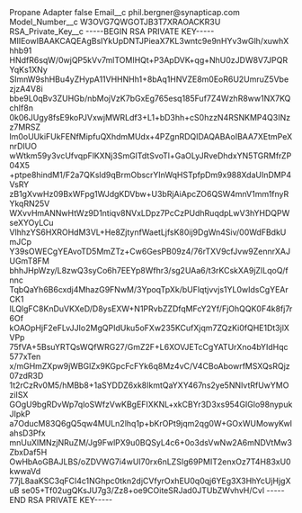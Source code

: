<?xml version="1.0" encoding="UTF-8"?>
<CustomMetadata xmlns="http://soap.sforce.com/2006/04/metadata" xmlns:xsi="http://www.w3.org/2001/XMLSchema-instance" xmlns:xsd="http://www.w3.org/2001/XMLSchema">
    <label>Propane Adapter</label>
    <protected>false</protected>
    <values>
        <field>Email__c</field>
        <value xsi:type="xsd:string">phil.bergner@synapticap.com</value>
    </values>
    <values>
        <field>Model_Number__c</field>
        <value xsi:type="xsd:string">W3OVG7QWGOTJB3T7XRAOACKR3U</value>
    </values>
    <values>
        <field>RSA_Private_Key__c</field>
        <value xsi:type="xsd:string">-----BEGIN RSA PRIVATE KEY----- 
MIIEowIBAAKCAQEAgBsIYkUpDNTJPieaX7KL3wntc9e9nHYv3wGlh/xuwhXhhb91 
HNdfR6sqW/0wjQP5kVv7mlTOMIHQt+P3ApDVK+qg+NhU0zJDW8V7JPQRYqKs1XNy 
SImnW9shHBu4yZHypA11VHHNHh1+8bAq1HNVZE8m0EoR6U2UmruZ5VbezjzA4V8i 
bbe9L0qBv3ZUHGb/nbMojVzK7bGxEg765esq185Fuf7Z4WzhR8ww1NX7KQchIf8n 
0k06JUgy8fsE9koPJVxwjMWRLdf3+L1+bD3hh+cS0hzzN4RSNKMP4Q3INzz7MRSZ 
lm0oUUkiFUkFENfMipfuQXhdmMUdx+4PZgnRDQIDAQABAoIBAA7XEtmPeXnrDIUO 
wWtkm59y3vcUfvqpFlKXNj3SmGITdtSvoTl+GaOLyJRveDhdxYN5TGRMfrZP04X5 
+ptpe8hindM1/F2a7QKsld9qBrmObscrYInWqHSTpfpDm9x988XdaUInDMP4VsRY 
zB1gXvwHz09BxWFpg1WJdgKDVbw+U3bRjAiApcZO6QSW4mnV1mm1fnyRYkqRN25V
WXvvHmANNwHtWz9D1ntiqv8NVxLDpz7PcCzPUdhRuqdpLwV3hYHDQPWseXYOyLCu
VlhhzYS6HXROHdM3VL+He8ZjtynfWaetLjfsK80ij9DgWn4Siv/00WdFBdkUmJCp 
Y39sOWECgYEAvoTD5MmZTz+Cw6GesPB09z4/76rTXV9cfJvw9ZennrXAJUGmT8FM 
bhhJHpWzy/L8zwQ3syCo6h7EEYp8Wfhr3/sg2UAa6/t3rKCskXA9jZILqoQ/fnnc 
TqbQaYh6B6cxdj4MhazG9FNwM/3YpoqTpXk/bUFlqtjvvjs1YL0wIdsCgYEArCK1 
lLQlgFC8KnDuVKXeD/D8ysEXW+N1PRvbZZDfqMFcY2Yf/FjOhQQK0F4k8fj7r6Of 
kOAOpHjF2eFLvJJIo2MgQPIdUku5oFXw235KCufXjqm7ZQzKi0fQHE1Dt3jlXVPp 
75fVA+5BsuYRTQsWQfWRG27/GmZ2F+L6XOVJETcCgYATUrXno4bYIdHqc577xTen 
x/mGHmZXpw9jWBGlZx9KGpcFcFYk6q8Mz4vC/V4CBoAbowrfMSXQsRQjz07zdR3D 
1t2rCzRv0M5/hMBb8+1aSYDDZ6xk8IkmtQaYXY467ns2ye5NNIvtRfUwYMOziISX 
GOgU9bgRDvWp7qloSWfzVwKBgEFIXKNL+xkCBYr3D3xs954GIGlo98nypukJIpkP 
a7OducM83Q6gQ5qw4MULn2lhq1p+bKrOPt9jqm2qg0W+GOxWUMowyKwIahsD3Pfx 
mnUuXlMNzjNRuZM/Jg9FwlPX9u0BQSyL4c6+0o3dsVwNw2A6mNDVtMw3ZbxDaf5H 
OwHbAoGBAJLBS/oZDVWG7i4wUI70rx6nLZSIg69PMIT2enxOz7T4H83xU0kwwaVd 
77jL8aaKSC3qFCl4c1NGhpc0tkn2djCVfyrOxhEU0q0qj6YEg3X3HhYcUjHjgXuB 
se05+Tf02ugQKsJU7g3/Zz8+oe9COiteSRJad0JTUbZWvhvH/Cvl 
-----END RSA PRIVATE KEY-----</value>
    </values>
</CustomMetadata>
